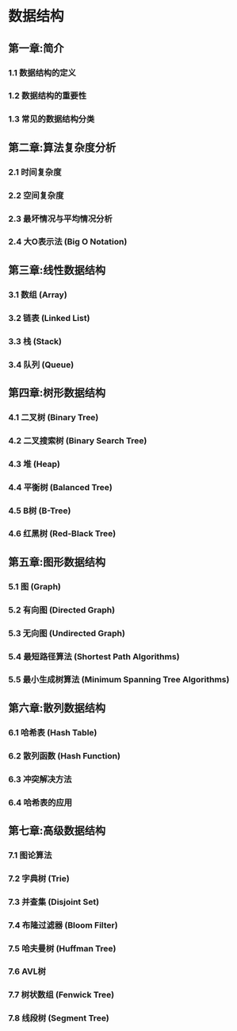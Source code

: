 # 数据结构

## 第一章:简介
### 1.1 数据结构的定义
### 1.2 数据结构的重要性
### 1.3 常见的数据结构分类

## 第二章:算法复杂度分析
### 2.1 时间复杂度
### 2.2 空间复杂度
### 2.3 最坏情况与平均情况分析
### 2.4 大O表示法 (Big O Notation)

## 第三章:线性数据结构
### 3.1 数组 (Array)
### 3.2 链表 (Linked List)
### 3.3 栈 (Stack)
### 3.4 队列 (Queue)

## 第四章:树形数据结构
### 4.1 二叉树 (Binary Tree)
### 4.2 二叉搜索树 (Binary Search Tree)
### 4.3 堆 (Heap)
### 4.4 平衡树 (Balanced Tree)
### 4.5 B树 (B-Tree)
### 4.6 红黑树 (Red-Black Tree)

## 第五章:图形数据结构
### 5.1 图 (Graph)
### 5.2 有向图 (Directed Graph)
### 5.3 无向图 (Undirected Graph)
### 5.4 最短路径算法 (Shortest Path Algorithms)
### 5.5 最小生成树算法 (Minimum Spanning Tree Algorithms)

## 第六章:散列数据结构
### 6.1 哈希表 (Hash Table)
### 6.2 散列函数 (Hash Function)
### 6.3 冲突解决方法
### 6.4 哈希表的应用

## 第七章:高级数据结构
### 7.1 图论算法
### 7.2 字典树 (Trie)
### 7.3 并查集 (Disjoint Set)
### 7.4 布隆过滤器 (Bloom Filter)
### 7.5 哈夫曼树 (Huffman Tree)
### 7.6 AVL树
### 7.7 树状数组 (Fenwick Tree)
### 7.8 线段树 (Segment Tree)



